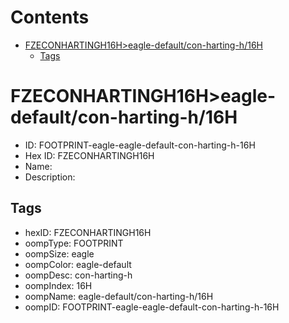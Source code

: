 



Contents
========

* [FZECONHARTINGH16H>eagle-default/con-harting-h/16H](#fzeconhartingh16heagle-defaultcon-harting-h16h)
	* [Tags](#tags)

# FZECONHARTINGH16H>eagle-default/con-harting-h/16H

- ID: FOOTPRINT-eagle-eagle-default-con-harting-h-16H
- Hex ID: FZECONHARTINGH16H
- Name: 
- Description: 

## Tags

- hexID: FZECONHARTINGH16H
- oompType: FOOTPRINT
- oompSize: eagle
- oompColor: eagle-default
- oompDesc: con-harting-h
- oompIndex: 16H
- oompName: eagle-default/con-harting-h/16H
- oompID: FOOTPRINT-eagle-eagle-default-con-harting-h-16H
